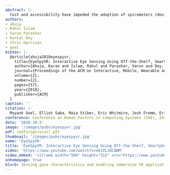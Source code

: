 ```yaml
---
abstract: |-
  Cost and accessibility have impeded the adoption of spirometers (devices that measure lung function) outside clinical settings, especially in low-resource environments. Prior work, called SpiroSmart, used a smartphone's built-in microphone as a spirometer. However, individuals in low- or middle-income countries do not typically have access to the latest smartphones. In this paper, we investigate how spirometry can be performed from any phone-using the standard telephony voice channel to transmit the sound of the spirometry effort. We also investigate how using a 3D printed vortex whistle can affect the accuracy of common spirometry measures and mitigate usability challenges. Our system, coined SpiroCall, was evaluated with 50 participants against two gold standard medical spirometers. We conclude that SpiroCall has an acceptable mean error with or without a whistle for performing spirometry, and advantages of each are discussed.
authors:
- ahuja
- Rahul Islam
- Varun Parashar
- Kuntal Dey
- Chris Harrison
- goel
bibtex: |-
  @article{ahuja2018eyespyvr,
    title={EyeSpyVR: Interactive Eye Sensing Using Off-the-Shelf, Smartphone-Based VR Headsets},
    author={Ahuja, Karan and Islam, Rahul and Parashar, Varun and Dey, Kuntal and Harrison, Chris and Goel, Mayank},
    journal={Proceedings of the ACM on Interactive, Mobile, Wearable and Ubiquitous Technologies},
    volume={2},
    number={2},
    pages={57},
    year={2018},
    publisher={ACM}
  }
caption: ''
citation: |-
  Mayank Goel, Elliot Saba, Maia Stiber, Eric Whitmire, Josh Fromm, Eric C. Larson, Gaetano Borriello, and Shwetak N. Patel. 2016. SpiroCall: Measuring Lung Function over a Phone Call.  In Proceedings of the 2016 CHI Conference on Human Factors in Computing Systems (CHI '16). ACM, New York, NY, USA,  5675-5685. DOI: http://dx.doi.org/10.1145/2858036.2858401
conference: Conference on Human Factors in Computing Systems (CHI), 2016
date: '2018-10-5'
image: '/images/pubs/eyespyvr.jpg'
pdf: /pdfs/spirocall.pdf
thumbnail: '/images/pubs/eyespyvr.jpg'
name: 'EyeSpyVR'
title: 'EyeSpyVR: Interactive Eye Sensing Using Off-the-Shelf, Smartphone-Based VR Headsets'
video: 'https://www.youtube.com/watch?v=e62ZL3dCQWM'
video_embed: '<iframe width="560" height="315" src="https://www.youtube.com/embed/e62ZL3dCQWM" frameborder="0" allowfullscreen></iframe>'
onhomepage: true
blurb: Sensing gaze characteristics and enabling immersive VR applications using built-in sensors
---
```

